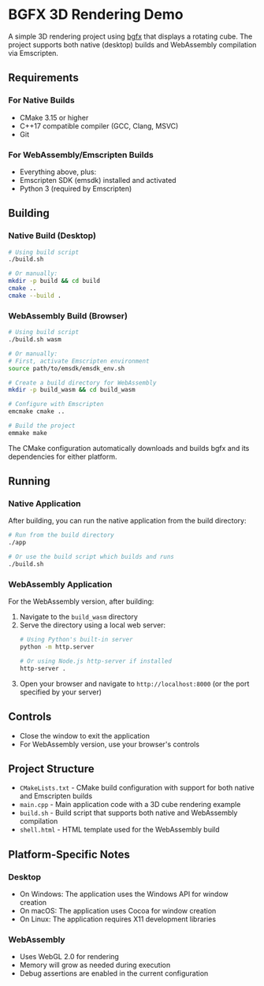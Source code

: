 # BGFX 3D Rendering Demo

A simple 3D rendering project using [bgfx](https://github.com/bkaradzic/bgfx) that displays a rotating cube. The project supports both native (desktop) builds and WebAssembly compilation via Emscripten.

## Requirements

### For Native Builds
- CMake 3.15 or higher
- C++17 compatible compiler (GCC, Clang, MSVC)
- Git

### For WebAssembly/Emscripten Builds
- Everything above, plus:
- Emscripten SDK (emsdk) installed and activated
- Python 3 (required by Emscripten)

## Building

### Native Build (Desktop)

```bash
# Using build script
./build.sh

# Or manually:
mkdir -p build && cd build
cmake ..
cmake --build .
```

### WebAssembly Build (Browser)

```bash
# Using build script
./build.sh wasm

# Or manually:
# First, activate Emscripten environment
source path/to/emsdk/emsdk_env.sh

# Create a build directory for WebAssembly
mkdir -p build_wasm && cd build_wasm

# Configure with Emscripten
emcmake cmake ..

# Build the project
emmake make
```

The CMake configuration automatically downloads and builds bgfx and its dependencies for either platform.

## Running

### Native Application

After building, you can run the native application from the build directory:

```bash
# Run from the build directory
./app

# Or use the build script which builds and runs
./build.sh
```

### WebAssembly Application

For the WebAssembly version, after building:

1. Navigate to the `build_wasm` directory
2. Serve the directory using a local web server:
   ```bash
   # Using Python's built-in server
   python -m http.server

   # Or using Node.js http-server if installed
   http-server .
   ```
3. Open your browser and navigate to `http://localhost:8000` (or the port specified by your server)

## Controls

- Close the window to exit the application
- For WebAssembly version, use your browser's controls

## Project Structure

- `CMakeLists.txt` - CMake build configuration with support for both native and Emscripten builds
- `main.cpp` - Main application code with a 3D cube rendering example
- `build.sh` - Build script that supports both native and WebAssembly compilation
- `shell.html` - HTML template used for the WebAssembly build

## Platform-Specific Notes

### Desktop
- On Windows: The application uses the Windows API for window creation
- On macOS: The application uses Cocoa for window creation
- On Linux: The application requires X11 development libraries

### WebAssembly
- Uses WebGL 2.0 for rendering
- Memory will grow as needed during execution
- Debug assertions are enabled in the current configuration